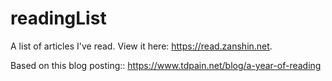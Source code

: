 # readingList

A list of articles I've read. View it here: https://read.zanshin.net.

Based on this blog posting:: https://www.tdpain.net/blog/a-year-of-reading
